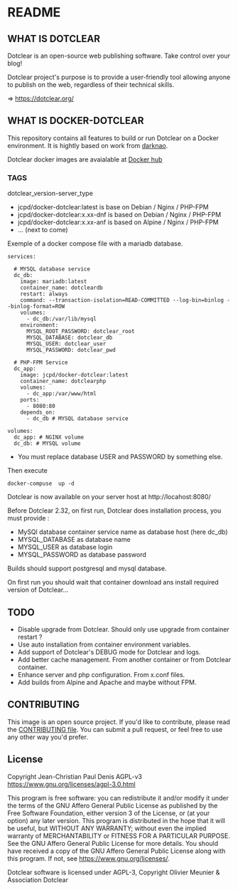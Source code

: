 # README

## WHAT IS DOTCLEAR

Dotclear is an open-source web publishing software.
Take control over your blog!

Dotclear project's purpose is to provide a user-friendly
tool allowing anyone to publish on the web, regardless of their technical skills.

=> https://dotclear.org/

## WHAT IS DOCKER-DOTCLEAR

This repository contains all features to build or run Dotclear on a Docker environment.
It is hightly based on work from [darknao](https://github.com/darknao/docker-dotclear).

Dotclear docker images are avaialable at [Docker hub](https://hub.docker.com/r/jcpd/docker-dotclear)

### TAGS

dotclear_version-server_type

* jcpd/docker-dotclear:latest is base on Debian / Nginx / PHP-FPM
* jcpd/docker-dotclear:x.xx-dnf is based on  Debian / Nginx / PHP-FPM
* jcpd/docker-dotclear:x.xx-anf is based on  Alpine / Nginx / PHP-FPM
* ... (next to come)

Exemple of a docker compose file with a mariadb database.

    services:

      # MYSQL database service
      dc_db:
        image: mariadb:latest
        container_name: dotcleardb
        restart: always
        command: --transaction-isolation=READ-COMMITTED --log-bin=binlog --binlog-format=ROW
        volumes:
          - dc_db:/var/lib/mysql
        environment:
          MYSQL_ROOT_PASSWORD: dotclear_root
          MYSQL_DATABASE: dotclear_db
          MYSQL_USER: dotclear_user
          MYSQL_PASSWORD: dotclear_pwd
    
      # PHP-FPM Service
      dc_app:
        image: jcpd/docker-dotclear:latest
        container_name: dotclearphp
        volumes:
          - dc_app:/var/www/html
        ports:
          - 8080:80
        depends_on:
          - dc_db # MYSQL database service
    
    volumes:
      dc_app: # NGINX volume
      dc_db: # MYSQL volume

* You must replace database USER and PASSWORD by something else.

Then execute 

    docker-compuse  up -d

Dotclear is now available on your server host at http://locahost:8080/

Before Dotclear 2.32, on first run, Dotclear does installation process, you must provide :
* MySQl database container service name as database host (here dc_db)
* MYSQL_DATABASE as database name
* MYSQL_USER as database login
* MYSQL_PASSWORD as database password

Builds should support postgresql and mysql database.

On first run you should wait that container download ans install required version of Dotclear...

## TODO

* Disable upgrade from Dotclear. Should only use upgrade from container restart ?
* Use auto installation from container environment variables.
* Add support of Dotclear's DEBUG mode for Dotclear and logs.
* Add better cache management. From another container or from Dotclear container.
* Enhance server and php configuration. From x.conf files.
* Add builds from Alpine and Apache and maybe without FPM.

## CONTRIBUTING

This image is an open source project. If you'd like to contribute, please read the [CONTRIBUTING file](/CONTRIBUTING.md).
You can submit a pull request, or feel free to use any other way you'd prefer.

## License

Copyright Jean-Christian Paul Denis
AGPL-v3 <https://www.gnu.org/licenses/agpl-3.0.html>

This program is free software: you can redistribute it and/or modify it under the terms of the GNU Affero General Public License as published by the Free Software Foundation, either version 3 of the License, or (at your option) any later version.
This program is distributed in the hope that it will be useful, but WITHOUT ANY WARRANTY; without even the implied warranty of MERCHANTABILITY or FITNESS FOR A PARTICULAR PURPOSE.  See the GNU Affero General Public License for more details.
You should have received a copy of the GNU Affero General Public License along with this program.  If not, see <https://www.gnu.org/licenses/>.

Dotclear software is licensed under AGPL-3, Copyright Olivier Meunier & Association Dotclear
